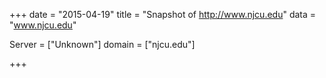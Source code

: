 
+++
date = "2015-04-19"
title = "Snapshot of http://www.njcu.edu"
data = "www.njcu.edu"

Server = ["Unknown"]
domain = ["njcu.edu"]


+++
#
